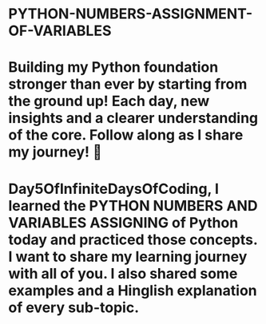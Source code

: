 # PYTHON-NUMBERS-ASSIGNMENT-OF-VARIABLES
# 

# Building my Python foundation stronger than ever by starting from the ground up! Each day, new insights and a clearer understanding of the core. Follow along as I share my journey! 🌟 

# Day5OfInfiniteDaysOfCoding, I learned the PYTHON NUMBERS AND VARIABLES ASSIGNING of Python today and practiced those concepts. I want to share my learning journey with all of you. I also shared some examples and a Hinglish explanation of every sub-topic.
